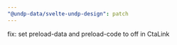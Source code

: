```yaml
---
"@undp-data/svelte-undp-design": patch
---
```


fix: set preload-data and preload-code to off in CtaLink
